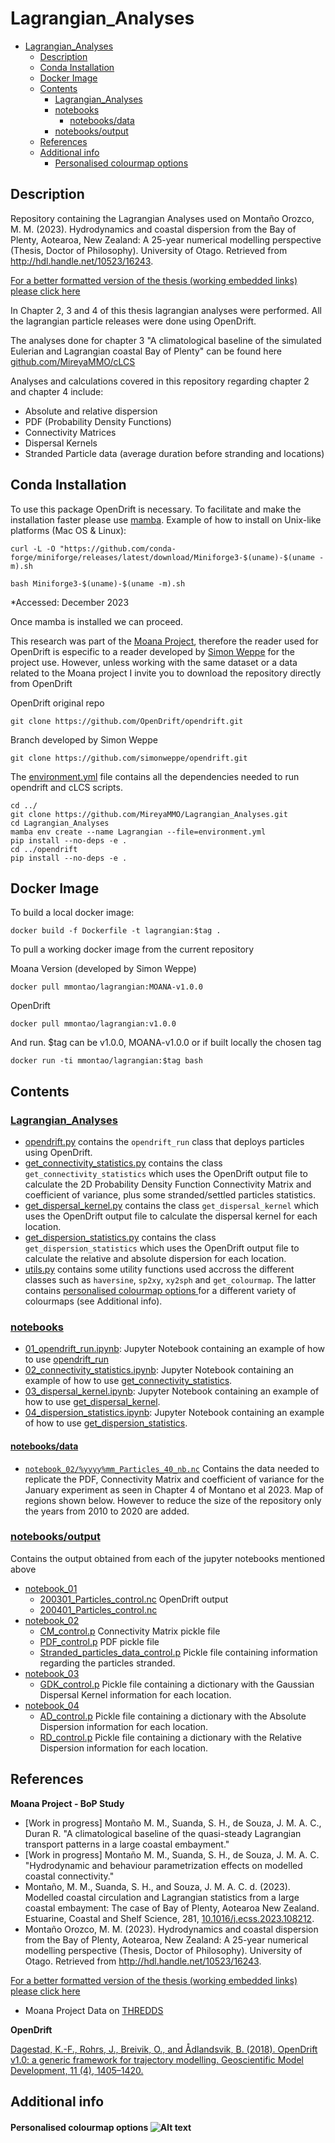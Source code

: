 # Lagrangian_Analyses

- [Lagrangian\_Analyses](#lagrangian_analyses)
  - [Description](#description)
  - [Conda Installation](#conda-installation)
  - [Docker Image](#docker-image)
  - [Contents](#contents)
    - [Lagrangian\_Analyses](#lagrangian_analyses-1)
    - [notebooks](#notebooks)
      - [notebooks/data](#notebooksdata)
    - [notebooks/output](#notebooksoutput)
  - [References](#references)
  - [Additional info](#additional-info)
      - [Personalised colourmap options ](#personalised-colourmap-options-)

## Description
Repository containing the Lagrangian Analyses used on Montaño Orozco, M. M. (2023). Hydrodynamics and coastal dispersion from the Bay of Plenty, Aotearoa, New Zealand: A 25-year numerical modelling perspective (Thesis, Doctor of Philosophy). University of Otago. Retrieved from http://hdl.handle.net/10523/16243. 

[For a better formatted version of the thesis (working embedded links) please click here](https://drive.google.com/file/d/1WMgq2lu7K5MjGTy6O5YpoKDkONDclkHo/view?usp=sharing)

In Chapter 2, 3 and 4 of this thesis lagrangian analyses were performed. All the lagrangian particle releases were done using OpenDrift.

The analyses done for chapter 3 "A climatological baseline of the simulated Eulerian and Lagrangian coastal Bay of Plenty" can be found here [github.com/MireyaMMO/cLCS](https://github.com/MireyaMMO/cLCS)

Analyses and calculations covered in this repository regarding chapter 2 and chapter 4 include:
- Absolute and relative dispersion
- PDF (Probability Density Functions)
- Connectivity Matrices
- Dispersal Kernels
- Stranded Particle data (average duration before stranding and locations)


## Conda Installation
To use this package OpenDrift is necessary. To facilitate and make the installation faster please use [mamba](https://github.com/conda-forge/miniforge). 
Example of how to install on Unix-like platforms (Mac OS & Linux):
```
curl -L -O "https://github.com/conda-forge/miniforge/releases/latest/download/Miniforge3-$(uname)-$(uname -m).sh

bash Miniforge3-$(uname)-$(uname -m).sh
```
*Accessed: December 2023

Once mamba is installed we can proceed.

This research was part of the [Moana Project](www.moanaproject.org), therefore the reader used for OpenDrift is especific to a reader developed by [Simon Weppe](https://github.com/simonweppe) for the project use. However, unless working with the same dataset or a data related to the Moana project I invite you to download the repository directly from OpenDrift

OpenDrift original repo
```
git clone https://github.com/OpenDrift/opendrift.git
```

Branch developed by Simon Weppe
```
git clone https://github.com/simonweppe/opendrift.git
```

The [environment.yml](https://github.com/MireyaMMO/Lagrangian_Analyses/blob/main/environment.yml) file contains all the dependencies needed to run opendrift and cLCS scripts.
```
cd ../
git clone https://github.com/MireyaMMO/Lagrangian_Analyses.git 
cd Lagrangian_Analyses
mamba env create --name Lagrangian --file=environment.yml
pip install --no-deps -e .
cd ../opendrift
pip install --no-deps -e .
```

## Docker Image
To build a local docker image:
```
docker build -f Dockerfile -t lagrangian:$tag .
```

To pull a working docker image from the current repository

Moana Version (developed by Simon Weppe)
```
docker pull mmontao/lagrangian:MOANA-v1.0.0   
```
OpenDrift
```
docker pull mmontao/lagrangian:v1.0.0   
```

And run. $tag can be v1.0.0, MOANA-v1.0.0 or if built locally the chosen tag
```
docker run -ti mmontao/lagrangian:$tag bash
```

## Contents
### [Lagrangian_Analyses](https://github.com/MireyaMMO/Lagrangian_Analyses/tree/main/Lagrangian_Analyses)
  - [opendrift.py](https://github.com/MireyaMMO/Lagrangian_Analyses/blob/main/Lagrangian_Analyses/opendrift.py) contains the `opendrift_run` class that deploys particles using OpenDrift.
  - [get_connectivity_statistics.py](https://github.com/MireyaMMO/Lagrangian_Analyses/blob/main/Lagrangian_Analyses/get_connectivity_statistics.py) contains the class `get_connectivity_statistics` which uses the OpenDrift output file to calculate the 2D Probability Density Function Connectivity Matrix and coefficient of variance, plus some stranded/settled particles statistics. 
  - [get_dispersal_kernel.py](https://github.com/MireyaMMO/Lagrangian_Analyses/blob/main/Lagrangian_Analyses/get_dispersal_kernel.py) contains the class `get_dispersal_kernel` which uses the OpenDrift output file to calculate the dispersal kernel for each location. 
  - [get_dispersion_statistics.py](https://github.com/MireyaMMO/Lagrangian_Analyses/blob/main/Lagrangian_Analyses/get_dispersion_statistics.py) contains the class `get_dispersion_statistics` which uses the OpenDrift output file to calculate the relative and absolute dispersion for each location.
  - [utils.py](https://github.com/MireyaMMO/Lagrangian_Analyses/blob/main/Lagrangian_Analyses/utils.py) contains some utility functions used accross the different classes such as `haversine`, `sp2xy`,  `xy2sph` and `get_colourmap`. The latter contains [personalised colourmap options ](#personalised-colourmap-options-) for a different variety of colourmaps (see Additional info). 
### [notebooks](https://github.com/MireyaMMO/Lagrangian_Analyses/tree/main/notebooks)
  - [01_opendrift_run.ipynb](https://github.com/MireyaMMO/Lagrangian_Analyses/blob/main/notebooks/01_opendrift_run.ipynb): Jupyter Notebook containing an example of how to use [opendrift_run](https://github.com/MireyaMMO/Lagrangian_Analyses/blob/main/Lagrangian_Analyses/opendrift.py)
  - [02_connectivity_statistics.ipynb](https://github.com/MireyaMMO/Lagrangian_Analyses/blob/main/notebooks/02_lagrangian_statistics.ipynb): Jupyter Notebook containing an example of how to use [get_connectivity_statistics](https://github.com/MireyaMMO/Lagrangian_Analyses/blob/main/Lagrangian_Analyses/get_connectivity_statistics.py).
  - [03_dispersal_kernel.ipynb](https://github.com/MireyaMMO/Lagrangian_Analyses/blob/main/notebooks/03_dispersal_kernel.ipynb): Jupyter Notebook containing an example of how to use [get_dispersal_kernel](https://github.com/MireyaMMO/Lagrangian_Analyses/blob/main/Lagrangian_Analyses/get_dispersal_kernel.py).
  - [04_dispersion_statistics.ipynb](https://github.com/MireyaMMO/Lagrangian_Analyses/blob/main/notebooks/04_dispersion_statistics.ipynb): Jupyter Notebook containing an example of how to use [get_dispersion_statistics](https://github.com/MireyaMMO/Lagrangian_Analyses/blob/main/Lagrangian_Analyses/get_dispersion_statistics.py).
#### [notebooks/data](https://github.com/MireyaMMO/Lagrangian_Analyses/tree/main/notebooks/data)
- [`notebook_02/%yyyy%mm_Particles_40_nb.nc`](https://github.com/MireyaMMO/Lagrangian_Analyses/tree/main/notebooks/data/notebook_02)
Contains the data needed to replicate the PDF, Connectivity Matrix and coefficient of variance for the January experiment as seen in Chapter 4 of Montano et al 2023. Map of regions shown below. However to reduce the size of the repository only the years from 2010 to 2020 are added. 

### [notebooks/output](https://github.com/MireyaMMO/Lagrangian_Analyses/tree/main/notebooks/output)
Contains the output obtained from each of the jupyter notebooks mentioned above 
  - [notebook_01](https://github.com/MireyaMMO/Lagrangian_Analyses/tree/main/notebooks/output/notebook_01)
    - [200301_Particles_control.nc](https://github.com/MireyaMMO/Lagrangian_Analyses/tree/main/notebooks/output/notebook_01/200301_Particles_control.nc) OpenDrift output
    - [200401_Particles_control.nc](https://github.com/MireyaMMO/Lagrangian_Analyses/tree/main/notebooks/output/notebook_01/200401_Particles_control.nc)
  - [notebook_02](https://github.com/MireyaMMO/Lagrangian_Analyses/tree/main/notebooks/output/notebook_02)
    -  [CM_control.p](https://github.com/MireyaMMO/Lagrangian_Analyses/tree/main/notebooks/output/notebook_02/CM_control.p) Connectivity Matrix pickle file
    -  [PDF_control.p](https://github.com/MireyaMMO/Lagrangian_Analyses/tree/main/notebooks/output/notebook_02/PDF_control.p) PDF pickle file
    -  [Stranded_particles_data_control.p](https://github.com/MireyaMMO/Lagrangian_Analyses/tree/main/notebooks/output/notebook_02/Stranded_particles_data_control.p) Pickle file containing information regarding the particles stranded. 
  - [notebook_03](https://github.com/MireyaMMO/Lagrangian_Analyses/tree/main/notebooks/output/notebook_03)
    - [GDK_control.p](https://github.com/MireyaMMO/Lagrangian_Analyses/tree/main/notebooks/output/notebook_03/GDK_control.p) Pickle file containing a dictionary with the Gaussian Dispersal Kernel information for each location.
  - [notebook_04](https://github.com/MireyaMMO/Lagrangian_Analyses/tree/main/notebooks/output/notebook_04)
    - [AD_control.p](https://github.com/MireyaMMO/Lagrangian_Analyses/tree/main/notebooks/output/notebook_04/AD_control.p) Pickle file containing a dictionary with the Absolute Dispersion information for each location.
    - [RD_control.p](https://github.com/MireyaMMO/Lagrangian_Analyses/tree/main/notebooks/output/notebook_04/RD_control.p) Pickle file containing a dictionary with the Relative Dispersion information for each location.

## References
**Moana Project - BoP Study**
- [Work in progress] Montaño M. M., Suanda, S. H., de Souza, J. M. A. C., Duran R. "A climatological baseline of the quasi-steady Lagrangian transport patterns in a large coastal embayment."
- [Work in progress] Montaño M. M., Suanda, S. H., de Souza, J. M. A. C. "Hydrodynamic and behaviour parametrization effects on modelled coastal connectivity."
- Montaño, M. M., Suanda, S. H., and Souza, J. M. A. C. d. (2023). Modelled coastal circulation and Lagrangian statistics from a large coastal embayment: The case of Bay of Plenty, Aotearoa New Zealand. Estuarine, Coastal and Shelf Science, 281, [10.1016/j.ecss.2023.108212](https://doi.org/10.1016/j.ecss.2023.108212). 
- Montaño Orozco, M. M. (2023). Hydrodynamics and coastal dispersion from the Bay of Plenty, Aotearoa, New Zealand: A 25-year numerical modelling perspective (Thesis, Doctor of Philosophy). University of Otago. Retrieved from http://hdl.handle.net/10523/16243. 

[For a better formatted version of the thesis (working embedded links) please click here](https://drive.google.com/file/d/1WMgq2lu7K5MjGTy6O5YpoKDkONDclkHo/view?usp=sharing)

- Moana Project Data on [THREDDS](http://thredds.moanaproject.org:6443/thredds/catalog/moana/catalog.html) 

**OpenDrift**

[Dagestad, K.-F., Rohrs, J., Breivik, O., and Ådlandsvik, B. (2018). OpenDrift v1.0: a generic framework for trajectory modelling. Geoscientific Model Development, 11 (4), 1405–1420.](https://github.com/OpenDrift/opendrift)

## Additional info
#### Personalised colourmap options ![Alt text](notebooks/data/Colourmap_examples.png)